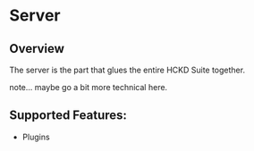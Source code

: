 # Server

## Overview

The server is the part that glues the entire HCKD Suite together. 


note... maybe go a bit more technical here.

## Supported Features:
 - Plugins